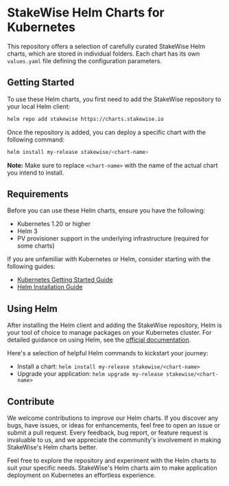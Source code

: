 # StakeWise Helm Charts for Kubernetes

This repository offers a selection of carefully curated StakeWise Helm charts, which are stored in individual folders. Each chart has its own `values.yaml` file defining the configuration parameters.

## Getting Started

To use these Helm charts, you first need to add the StakeWise repository to your local Helm client:

```bash
helm repo add stakewise https://charts.stakewise.io
```

Once the repository is added, you can deploy a specific chart with the following command:

```bash
helm install my-release stakewise/<chart-name>
```

**Note:** Make sure to replace `<chart-name>` with the name of the actual chart you intend to install.

## Requirements

Before you can use these Helm charts, ensure you have the following:

* Kubernetes 1.20 or higher
* Helm 3
* PV provisioner support in the underlying infrastructure (required for some charts)

If you are unfamiliar with Kubernetes or Helm, consider starting with the following guides:

* [Kubernetes Getting Started Guide](https://kubernetes.io/docs/getting-started/)
* [Helm Installation Guide](https://helm.sh/docs/intro/install/)

## Using Helm

After installing the Helm client and adding the StakeWise repository, Helm is your tool of choice to manage packages on your Kubernetes cluster. For detailed guidance on using Helm, see the [official documentation](https://helm.sh/docs/intro/using_helm/).

Here's a selection of helpful Helm commands to kickstart your journey:

* Install a chart: `helm install my-release stakewise/<chart-name>`
* Upgrade your application: `helm upgrade my-release stakewise/<chart-name>`

## Contribute

We welcome contributions to improve our Helm charts. If you discover any bugs, have issues, or ideas for enhancements, feel free to open an issue or submit a pull request. Every feedback, bug report, or feature request is invaluable to us, and we appreciate the community's involvement in making StakeWise's Helm charts better.

Feel free to explore the repository and experiment with the Helm charts to suit your specific needs. StakeWise's Helm charts aim to make application deployment on Kubernetes an effortless experience.

